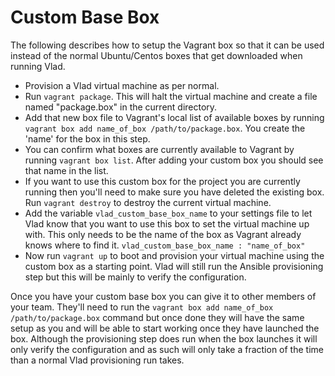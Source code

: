 <h1>Custom Base Box</h1>

The following describes how to setup the Vagrant box so that it can be used instead of the normal Ubuntu/Centos boxes that get downloaded when running Vlad.

- Provision a Vlad virtual machine as per normal.
- Run `vagrant package`. This will halt the virtual machine and create a file named "package.box" in the current directory.
- Add that new box file to Vagrant's local list of available boxes by running `vagrant box add name_of_box /path/to/package.box`. You create the 'name' for the box in this step.
- You can confirm what boxes are currently available to Vagrant by running `vagrant box list`. After adding your custom box you should see that name in the list.
- If you want to use this custom box for the project you are currently running then you'll need to make sure you have deleted the existing box. Run `vagrant destroy` to destroy the current virtual machine.
- Add the variable `vlad_custom_base_box_name` to your settings file to let Vlad know that you want to use this box to set the virtual machine up with. This only needs to be the name of the box as Vagrant already knows where to find it.
```vlad_custom_base_box_name : "name_of_box"```
- Now run `vagrant up` to boot and provision your virtual machine using the custom box as a starting point. Vlad will still run the Ansible provisioning step but this will be mainly to verify the configuration.

Once you have your custom base box you can give it to other members of your team. They'll need to run the `vagrant box add name_of_box /path/to/package.box` command but once done they will have the same setup as you and will be able to start working once they have launched the box. Although the provisioning step does run when the box launches it will only verify the configuration and as such will only take a fraction of the time than a normal Vlad provisioning run takes.
